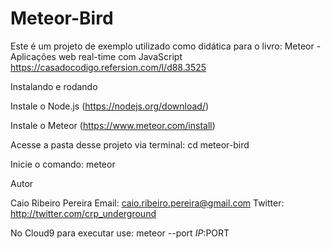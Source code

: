 # Meteor-Bird
Este é um projeto de exemplo utilizado como didática para o livro:
Meteor - Aplicações web real-time com JavaScript
https://casadocodigo.refersion.com/l/d88.3525

Instalando e rodando

Instale o Node.js (https://nodejs.org/download/)

Instale o Meteor (https://www.meteor.com/install)

Acesse a pasta desse projeto via terminal: cd meteor-bird

Inicie o comando: meteor

Autor

Caio Ribeiro Pereira
Email: caio.ribeiro.pereira@gmail.com
Twitter: http://twitter.com/crp_underground

No Cloud9 para executar use: meteor --port $IP:$PORT
